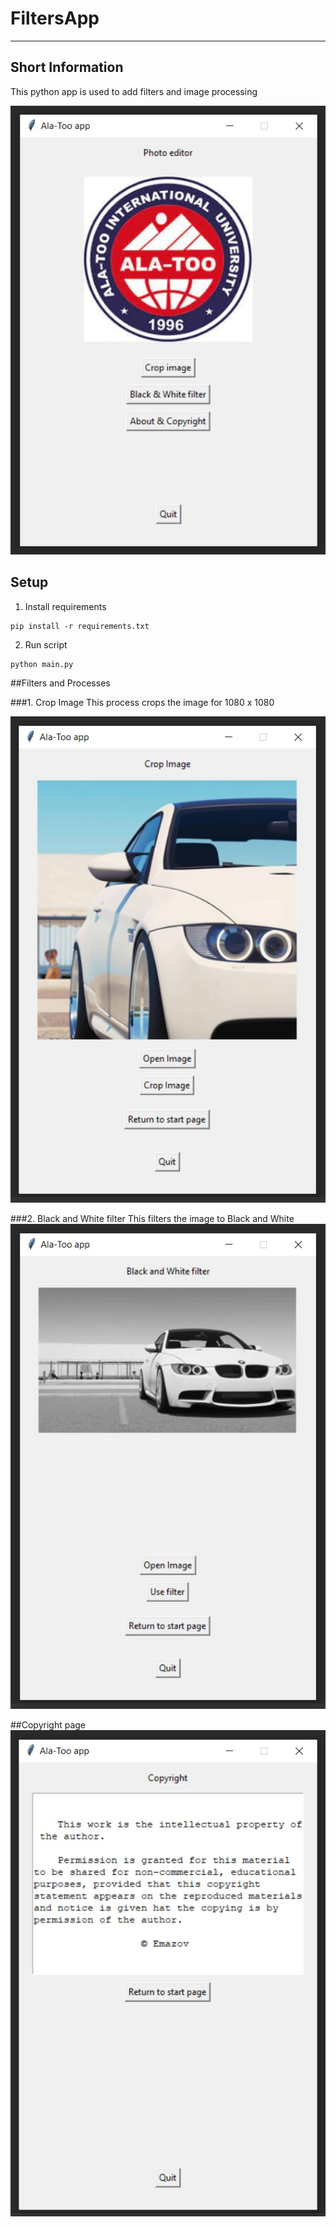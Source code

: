 FiltersApp
===============
___
## Short Information

This python app is used to add filters and image processing

![Alt text](img/readme/star-page.jpg)

## Setup

1. Install requirements

```
pip install -r requirements.txt
```

2. Run script

```
python main.py
```

##Filters and Processes 

###1. Crop Image
This process crops the image for 1080 x 1080

![Alt](img/readme/crop-page.jpg)

###2. Black and White filter
This filters the image to Black and White
![Alt](img/readme/blackwhite.jpg)

##Copyright page
![Alt](img/readme/copyright.jpg)





